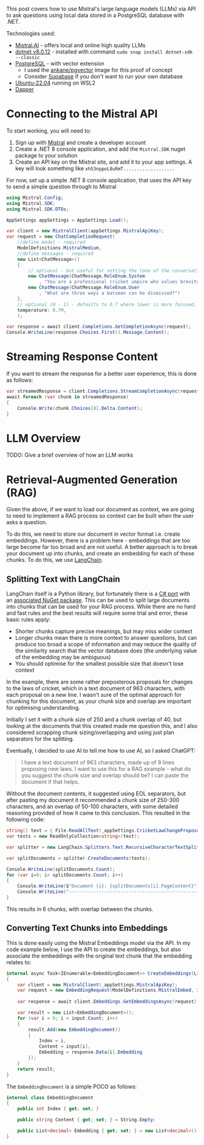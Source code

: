 This post covers how to use Mistral's large language models (LLMs) via API to ask questions using local data stored in a PostgreSQL database with .NET.

Technologies used:
- [Mistral.AI](https://mistral.ai/technology/#models) - offers local and online high quality LLMs 
- [dotnet v8.0.12](https://dotnet.microsoft.com/en-us/download) - installed with command `sudo snap install dotnet-sdk --classic`
- [PostgreSQL](http://postgresql.org/) - with vector extension 
  - I used the [ankane/pgvector](https://hub.docker.com/r/ankane/pgvector) image for this proof of concept
  - Consider [Supabase](https://supabase.com/) if you don't want to run your own database
- [Ubuntu-22.04](https://ubuntu.com/download) running on WSL2
- [Dapper](https://github.com/DapperLib/Dapper)

# Connecting to the Mistral API

To start working, you will need to:

1. Sign up with [Mistral](https://mistral.ai/) and create a developer account
2. Create a .NET 8 console application, and add the `Mistral.SDK` nuget package to your solution
3. Create an API key on the Mistral site, and add it to your app settings.  A key will look something like `xh53nppoL8uRmT...................`

For now, set up a simple .NET 8 console application, that uses the API key to send a simple question through to Mistral

```csharp
using Mistral.Config;
using Mistral.SDK;
using Mistral.SDK.DTOs;

AppSettings appSettings = AppSettings.Load();

var client = new MistralClient(appSettings.MistralApiKey);
var request = new ChatCompletionRequest(
    //define model - required
    ModelDefinitions.MistralMedium,
    //define messages - required
    new List<ChatMessage>()
    {
        // optional - but useful for setting the tone of the conversation
        new ChatMessage(ChatMessage.RoleEnum.System
            , "You are a professional cricket umpire who values brevity."),
        new ChatMessage(ChatMessage.RoleEnum.User
            , "What are three ways a batsman can be dismissed?")
    },
    // optional (0 - 1) - defaults to 0.7 where lower is more focused, higher more random
    temperature: 0.7M,
    );

var response = await client.Completions.GetCompletionAsync(request);
Console.WriteLine(response.Choices.First().Message.Content);
```

# Streaming Response Content

If you want to stream the response for a better user experience, this is done as follows:

```csharp
var streamedResponse = client.Completions.StreamCompletionAsync(request);
await foreach (var chunk in streamedResponse)
{
    Console.Write(chunk.Choices[0].Delta.Content);
}
```

# LLM Overview

TODO: Give a brief overview of how an LLM works

# Retrieval-Augmented Generation (RAG)

Given the above, if we want to load our document as context, we are going to need to 
implement a RAG process so context can be built when the user asks a question.

To do this, we need to store our document in vector format i.e. create embeddings.  However, 
there is a problem here - embeddings that are too large become far too broad and are not useful.
A better approach is to break your document up into chunks, and create an embedding for each 
of these chunks.  To do this, we use [LangChain](https://www.langchain.com/).

## Splitting Text with LangChain

LangChain itself is a Python library, but fortunately there is a [C# port](https://github.com/tryAGI/LangChain) with 
an [associated NuGet package](https://www.nuget.org/packages/LangChain).  This can be used to split 
large documents into chunks that can be used for your RAG process.  While there are no hard and fast 
rules and the best results will require some trial and error, these basic rules apply:

- Shorter chunks capture precise meanings, but may miss wider context
- Longer chunks mean there is more context to answer questions, but can produce too broad a scope of information and may reduce the quality of the similarity search that the vector database does (the underlying value of the embedding may be ambiguous)
- You should optimise for the smallest possible size that doesn't lose context

In the example, there are some rather preposterous proposals for changes to the laws of cricket, which in a text document of 963 characters, with each proposal on a new line.  I wasn't sure of the optimal approach for chunking for this document, as your chunk size and overlap are important for optimising understanding.

Initially I set it with a chunk size of 250 and a chunk overlap of 40, but looking at the documents that this created made me question this, and I also considered scrapping chunk sizing/overlapping and using just plan separators for the splitting.  

Eventually, I decided to use AI to tell me how to use AI, so I asked ChatGPT:

> I have a text document of 963 characters, made up of 9 lines proposing new laws.  I want to use this for a RAG example - what do you suggest the chunk size and overlap should be?  I can paste the document if that helps.

Without the document contents, it suggested using EOL separators, but after pasting my document it recommended a chunk size of 250-300 characters, and an overlap of 50-100 characters, with some detailed reasoning provided of how it came to this conclusion.  This resulted in the following code:

```csharp
string[] text = { File.ReadAllText(_appSettings.CricketLawChangeProposalDocumentPath) };
var texts = new ReadOnlyCollection<string>(text);

var splitter = new LangChain.Splitters.Text.RecursiveCharacterTextSplitter(chunkSize: 275, chunkOverlap: 50);

var splitDocuments = splitter.CreateDocuments(texts);

Console.WriteLine(splitDocuments.Count);
for (var i=0; i< splitDocuments.Count; i++)
{
    Console.WriteLine($"Document {i}: {splitDocuments[i].PageContent}");
    Console.WriteLine("-------------------------------------------------------");
}
```

This results in 6 chunks, with overlap between the chunks.

## Converting Text Chunks into Embeddings

This is done easily using the Mistral Embeddings model via the API.  In my code example below, I use the API to create the embeddings, but also associate the embeddings with the original 
text chunk that the embedding relates to:

```csharp
internal async Task<IEnumerable<EmbeddingDocument>> CreateEmbeddings(List<string> input)
{
    var client = new MistralClient(_appSettings.MistralApiKey);
    var request = new EmbeddingRequest(ModelDefinitions.MistralEmbed, input);
     
    var response = await client.Embeddings.GetEmbeddingsAsync(request);

    var result = new List<EmbeddingDocument>();
    for (var i = 0; i < input.Count; i++)
    {
        result.Add(new EmbeddingDocument()
        {
            Index = i,
            Content = input[i],
            Embedding = response.Data[i].Embedding
        });
    }
    return result;
}
```

The `EmbeddingDocument` is a simple POCO as follows:

```csharp
internal class EmbeddingDocument
{
    public int Index { get; set; }

    public string Content { get; set; } = String.Empty;

    public List<decimal> Embedding { get; set; } = new List<decimal>();
}
```

